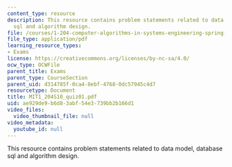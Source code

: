 ```yaml
---
content_type: resource
description: This resource contains problem statements related to data model, database
  sql and algorithm design.
file: /courses/1-204-computer-algorithms-in-systems-engineering-spring-2010/ae929de9b6d83abf54e3739bb2b166d1_MIT1_204S10_quiz01.pdf
file_type: application/pdf
learning_resource_types:
- Exams
license: https://creativecommons.org/licenses/by-nc-sa/4.0/
ocw_type: OCWFile
parent_title: Exams
parent_type: CourseSection
parent_uid: d314785f-0ca4-8ebf-4768-0dc57945c4d7
resourcetype: Document
title: MIT1_204S10_quiz01.pdf
uid: ae929de9-b6d8-3abf-54e3-739bb2b166d1
video_files:
  video_thumbnail_file: null
video_metadata:
  youtube_id: null
---
```

This resource contains problem statements related to data model, database sql and algorithm design.